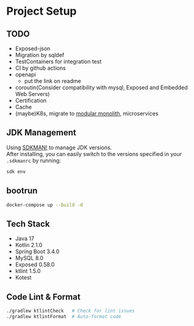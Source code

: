 # Project Setup

## TODO
- Exposed-json
- Migration by sqldef
- TestContainers for integration test
- CI by github actions
- openapi
  - put the link on readme
- coroutin(Consider compatibility with mysql, Exposed and Embedded Web Servers)
- Certification
- Cache
- (maybe)K8s, migrate to [modular monolith](https://r-kaga.com/blog/what-is-modular-monolith), microservices

## JDK Management
Using [SDKMAN!](https://sdkman.io/) to manage JDK versions.</br>
After installing, you can easily switch to the versions specified in your `.sdkmanrc` by running:
```bash
sdk env
```

## bootrun
```bash
docker-compose up --build -d
```

## Tech Stack
- Java 17
- Kotlin 2.1.0
- Spring Boot 3.4.0
- MySQL 8.0
- Exposed 0.58.0
- ktlint 1.5.0
- Kotest

## Code Lint & Format
```bash
./gradlew ktlintCheck   # Check for lint issues
./gradlew ktlintFormat  # Auto-format code
```

